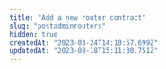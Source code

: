```yaml
---
title: "Add a new router contract"
slug: "postadminrouters"
hidden: true
createdAt: "2023-03-24T14:10:57.699Z"
updatedAt: "2023-08-18T15:11:30.751Z"
---
```

